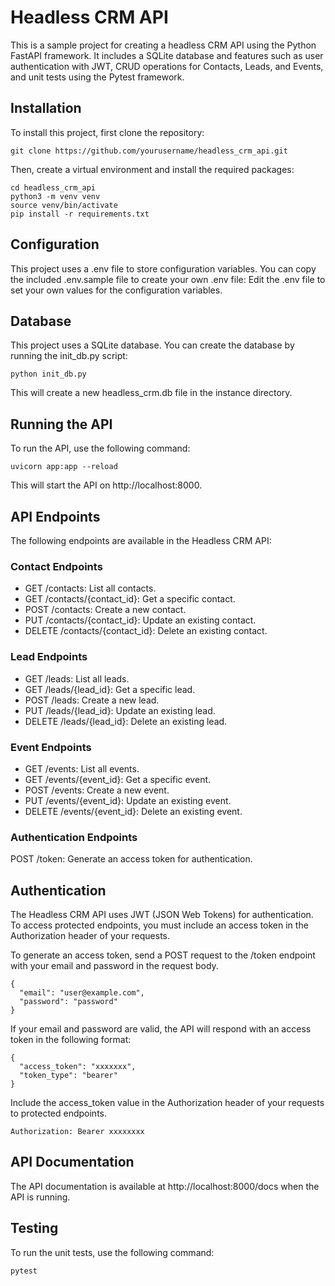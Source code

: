 # Headless CRM API
This is a sample project for creating a headless CRM API using the Python FastAPI framework. It includes a SQLite database and features such as user authentication with JWT, CRUD operations for Contacts, Leads, and Events, and unit tests using the Pytest framework.

## Installation
To install this project, first clone the repository:

```
git clone https://github.com/yourusername/headless_crm_api.git
```

Then, create a virtual environment and install the required packages:

```
cd headless_crm_api
python3 -m venv venv
source venv/bin/activate
pip install -r requirements.txt
```

## Configuration
This project uses a .env file to store configuration variables. You can copy the included .env.sample file to create your own .env file:
Edit the .env file to set your own values for the configuration variables.

## Database
This project uses a SQLite database. You can create the database by running the init_db.py script:

```
python init_db.py
```
This will create a new headless_crm.db file in the instance directory.

## Running the API
To run the API, use the following command:

```
uvicorn app:app --reload
```

This will start the API on http://localhost:8000.

## API Endpoints
The following endpoints are available in the Headless CRM API:

### Contact Endpoints
- GET /contacts: List all contacts.
- GET /contacts/{contact_id}: Get a specific contact.
- POST /contacts: Create a new contact.
- PUT /contacts/{contact_id}: Update an existing contact.
- DELETE /contacts/{contact_id}: Delete an existing contact.

### Lead Endpoints
- GET /leads: List all leads.
- GET /leads/{lead_id}: Get a specific lead.
- POST /leads: Create a new lead.
- PUT /leads/{lead_id}: Update an existing lead.
- DELETE /leads/{lead_id}: Delete an existing lead.

### Event Endpoints
- GET /events: List all events.
- GET /events/{event_id}: Get a specific event.
- POST /events: Create a new event.
- PUT /events/{event_id}: Update an existing event.
- DELETE /events/{event_id}: Delete an existing event.

### Authentication Endpoints
POST /token: Generate an access token for authentication.

## Authentication
The Headless CRM API uses JWT (JSON Web Tokens) for authentication. To access protected endpoints, you must include an access token in the Authorization header of your requests.

To generate an access token, send a POST request to the /token endpoint with your email and password in the request body.

```
{
  "email": "user@example.com",
  "password": "password"
}
```
If your email and password are valid, the API will respond with an access token in the following format:

```
{
  "access_token": "xxxxxxx",
  "token_type": "bearer"
}
```
Include the access_token value in the Authorization header of your requests to protected endpoints.

```
Authorization: Bearer xxxxxxxx
```

## API Documentation
The API documentation is available at http://localhost:8000/docs when the API is running.

## Testing
To run the unit tests, use the following command:

```
pytest
```